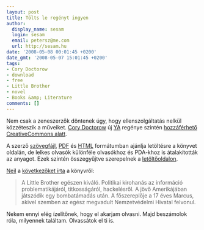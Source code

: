 ```yaml
---
layout: post
title: Tölts le regényt ingyen
author:
  display_name: sesam
  login: sesam
  email: petersz@me.com
  url: http://sesam.hu
date: '2008-05-08 00:01:45 +0200'
date_gmt: '2008-05-07 15:01:45 +0200'
tags:
- Cory Doctorow
- download
- free
- Little Brother
- novel
- Books &amp; Literature
comments: []
---
```


Nem csak a zeneszerzők döntenek úgy, hogy ellenszolgáltatás nelkül közzéteszik a műveiket. [Cory Doctorow](http://craphound.com) új [YA](http://en.wikipedia.org/wiki/Young_adult_fiction) regénye szintén [hozzáférhető CreativeCommons alatt](http://craphound.com/littlebrother/download).

A szerző [szövegfájl](http://craphound.com/littlebrother/Cory_Doctorow_-_Little_Brother.txt), [PDF](http://craphound.com/littlebrother/Cory_Doctorow_-_Little_Brother.pdf) és [HTML](http://craphound.com/littlebrother/Cory_Doctorow_-_Little_Brother.htm) formátumban ajánlja letöltésre a könyvet oldalán, de lelkes olvasók különféle olvasókhoz és PDA-khoz is átalakították az anyagot. Ezek szintén összegyűjtve szerepelnek a [letöltőoldalon](http://craphound.com/littlebrother/download).

[Neil](http://www.neilgaiman.com) a [következőket írta](http://journal.neilgaiman.com/2007/12/changing-planes.html) a könyvről:

> A Little Brother egészen kiváló. Politikai kirohanás az információ problematikájáról, titkosságáról, hackelésről. A jövő Amerikájában játszódik egy bombatámadás után. A főszereplője a 17 éves Marcus, akivel szemben az egész megvadult Nemzetvédelmi Hivatal felvonul.

Nekem ennyi elég ízelítőnek, hogy el akarjam olvasni. Majd beszámolok róla, milyennek találtam. Olvassátok el ti is.
